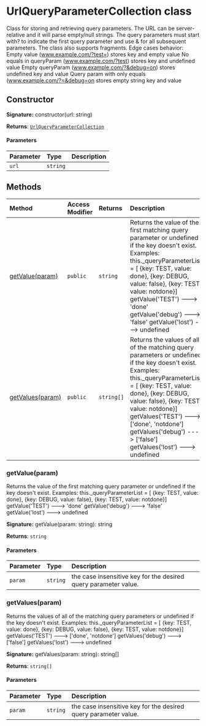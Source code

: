 # UrlQueryParameterCollection class





Class for storing and retrieving query parameters. 
The URL can be server-relative and it will parse empty/null strings. 
The query parameters must start with? to indicate the first query parameter and 
use & for all subsequent parameters. The class also supports fragments. 
Edge cases behavior: 
Empty value (www.example.com/?test=) stores key and empty value 
No equals in queryParam (www.example.com/?test) stores key and undefined value 
Empty queryParam (www.example.com/?&debug=on) stores undefined key and value 
Query param with only equals (www.example.com/?=&debug=on stores empty string key and value


## Constructor


**Signature:** constructor(url: string)

**Returns**: [`UrlQueryParameterCollection`](../sp-client-base/urlqueryparametercollection.md)



#### Parameters


| Parameter	   | Type    | Description |
|:-------------|:---------------|:------------|
| `url`    | `string` |  |





## Methods

| Method	   | Access Modifier | Returns	| Description|
|:-------------|:----|:-------|:-----------|
|[getValue(param)](#getvalueparam)     | `public` | `string` | Returns the value of the first matching query parameter or undefined if the key doesn't exist.  Examples: this._queryParameterList = [  {key: TEST, value: done},  {key: DEBUG, value: false},  {key: TEST, value: notdone}]  getValue('TEST') ---> 'done'  getValue('debug') ---> 'false'  getValue('lost') ---> undefined |
|[getValues(param)](#getvaluesparam)     | `public` | `string[]` | Returns the values of all of the matching query parameters or undefined if the key doesn't exist.  Examples: this._queryParameterList = [  {key: TEST, value: done},  {key: DEBUG, value: false},  {key: TEST, value: notdone}]  getValues('TEST') ---> ['done', 'notdone']  getValues('debug') ---> ['false']  getValues('lost') ---> undefined |





### getValue(param)

Returns the value of the first matching query parameter or undefined if the key doesn't exist. 
Examples: this._queryParameterList = [ 
{key: TEST, value: done}, 
{key: DEBUG, value: false}, 
{key: TEST, value: notdone}] 
getValue('TEST') ---> 'done' 
getValue('debug') ---> 'false' 
getValue('lost') ---> undefined

**Signature:** getValue(param: string): string

**Returns**: `string`



#### Parameters


| Parameter	   | Type    | Description |
|:-------------|:---------------|:------------|
| `param`    | `string` | the case insensitive key for the desired query parameter value. |


### getValues(param)

Returns the values of all of the matching query parameters or undefined if the key doesn't exist. 
Examples: this._queryParameterList = [ 
{key: TEST, value: done}, 
{key: DEBUG, value: false}, 
{key: TEST, value: notdone}] 
getValues('TEST') ---> ['done', 'notdone'] 
getValues('debug') ---> ['false'] 
getValues('lost') ---> undefined

**Signature:** getValues(param: string): string[]

**Returns**: `string[]`



#### Parameters


| Parameter	   | Type    | Description |
|:-------------|:---------------|:------------|
| `param`    | `string` | the case insensitive key for the desired query parameter value. |


